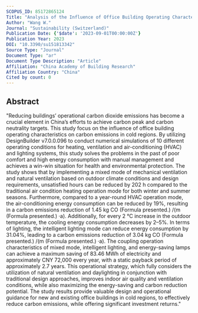 ```yaml
---
SCOPUS_ID: 85172865124
Title: "Analysis of the Influence of Office Building Operating Characteristics on Carbon Emissions in Cold Regions"
Author: "Wang W."
Journal: "Sustainability (Switzerland)"
Publication Date: {'$date': '2023-09-01T00:00:00Z'}
Publication Year: 2023
DOI: "10.3390/su151813342"
Source Type: "Journal"
Document Type: "ar"
Document Type Description: "Article"
Affiliation: "China Academy of Building Research"
Affiliation Country: "China"
Cited by count: 0
---
```


## Abstract
"Reducing buildings’ operational carbon dioxide emissions has become a crucial element in China’s efforts to achieve carbon peak and carbon neutrality targets. This study focus on the influence of office building operating characteristics on carbon emissions in cold regions. By utilizing DesignBuilder v7.0.0.096 to conduct numerical simulations of 10 different operating conditions for heating, ventilation and air-conditioning (HVAC) and lighting systems, this study solves the problems in the past of poor comfort and high energy consumption with manual management and achieves a win-win situation for health and environmental protection. The study shows that by implementing a mixed mode of mechanical ventilation and natural ventilation based on outdoor climate conditions and design requirements, unsatisfied hours can be reduced by 202 h compared to the traditional air condition heating operation mode for both winter and summer seasons. Furthermore, compared to a year-round HVAC operation mode, the air-conditioning energy consumption can be reduced by 19%, resulting in a carbon emissions reduction of 1.45 kg CO (Formula presented.) /(m (Formula presented.) ·a). Additionally, for every 2 °C increase in the outdoor temperature, the cooling energy consumption decreases by 2–5%. In terms of lighting, the intelligent lighting mode can reduce energy consumption by 31.04%, leading to a carbon emissions reduction of 3.04 kg CO (Formula presented.) /(m (Formula presented.) ·a). The coupling operation characteristics of mixed mode, intelligent lighting, and energy-saving lamps can achieve a maximum saving of 83.46 MWh of electricity and approximately CNY 72,000 every year, with a static payback period of approximately 2.7 years. This operational strategy, which fully considers the utilization of natural ventilation and daylighting in conjunction with traditional design approaches, improves indoor air quality and ventilation conditions, while also maximizing the energy-saving and carbon reduction potential. The study results provide valuable design and operational guidance for new and existing office buildings in cold regions, to effectively reduce carbon emissions, while offering significant investment returns."
